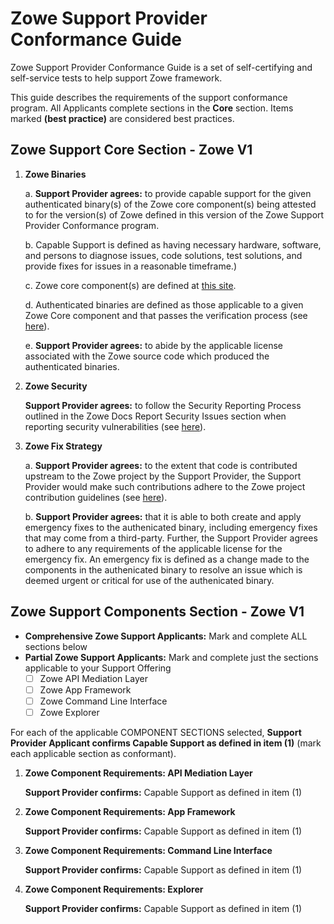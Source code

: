 # Zowe Support Provider Conformance Guide

Zowe Support Provider Conformance Guide is a set of self-certifying and self-service tests to help support Zowe framework.

This guide describes the requirements of the support conformance program. All Applicants complete sections in the **Core** section. Items marked **(best practice)** are considered best practices.

## Zowe Support Core Section - Zowe V1

1. **Zowe Binaries**

    a. **Support Provider agrees:** to provide capable support for the given authenticated binary(s) of the Zowe core component(s) being attested to for the version(s) of Zowe defined in this version of the Zowe Support Provider Conformance program.

    b. Capable Support is defined as having necessary hardware, software, and persons to diagnose issues, code solutions, test solutions, and provide fixes for issues in a reasonable timeframe.)

    c. Zowe core component(s) are defined at [this site](https://github.com/zowe/community/blob/master/Technical-Steering-Committee/release.md#the-core-attribute).

    d. Authenticated binaries are defined as those applicable to a given Zowe Core component and that passes the verification process (see [here](https://docs.zowe.org/stable/troubleshoot/verify-fingerprint.html#verify-zowe-runtime-directory)).
    
    e. **Support Provider agrees:** to abide by the applicable license associated with the Zowe source code which produced the authenticated binaries.

2. **Zowe Security**
   
    **Support Provider agrees:** to follow the Security Reporting Process outlined in the Zowe Docs Report Security Issues section when reporting security vulnerabilities (see [here](ttps://docs.zowe.org/stable/contribute/roadmap-contribute.html#report-security-issues)).

3. **Zowe Fix Strategy**
   
    a. **Support Provider agrees:** to the extent that code is contributed upstream to the Zowe project by the Support Provider, the Support Provider would make such contributions adhere to the Zowe project contribution guidelines (see [here](https://github.com/zowe/community#contribute)).

    b. **Support Provider agrees:** that it is able to both create and apply emergency fixes to the authenicated binary, including emergency fixes that may come from a third-party. Further, the Support Provider agrees to adhere to any requirements of the applicable license for the emergency fix. An emergency fix is defined as a change made to the components in the authenicated binary to resolve an issue which is deemed urgent or critical for use of the authenicated binary. 

## Zowe Support Components Section - Zowe V1

- **Comprehensive Zowe Support Applicants:** Mark and complete ALL sections below
- **Partial Zowe Support Applicants:** Mark and complete just the sections applicable to your Support Offering
  - [ ] Zowe API Mediation Layer
  - [ ] Zowe App Framework
  - [ ] Zowe Command Line Interface
  - [ ] Zowe Explorer

For each of the applicable COMPONENT SECTIONS selected, **Support Provider Applicant confirms Capable Support as defined in item (1)** (mark each applicable section as conformant).

1. **Zowe Component Requirements:  API Mediation Layer**

    **Support Provider confirms:** Capable Support as defined in item (1)

2. **Zowe Component Requirements:  App Framework**
  
    **Support Provider confirms:** Capable Support as defined in item (1)

3. **Zowe Component Requirements:  Command Line Interface**

    **Support Provider confirms:** Capable Support as defined in item (1)

4. **Zowe Component Requirements:  Explorer**

    **Support Provider confirms:** Capable Support as defined in item (1)